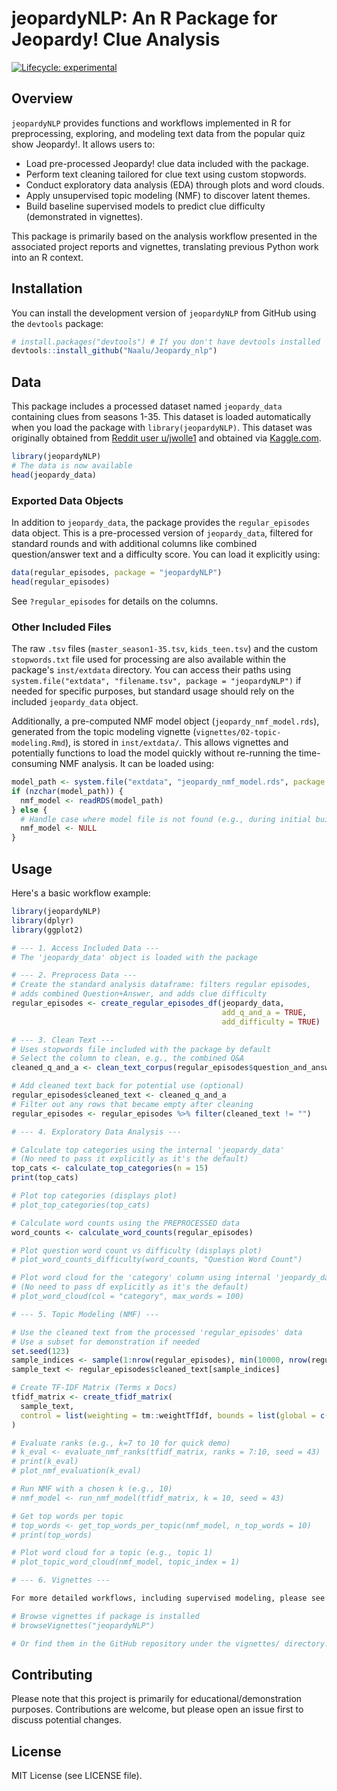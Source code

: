 # jeopardyNLP: An R Package for Jeopardy! Clue Analysis

[![Lifecycle: experimental](https://img.shields.io/badge/lifecycle-experimental-orange.svg)](https://lifecycle.r-lib.org/articles/stages.html#experimental)

## Overview

`jeopardyNLP` provides functions and workflows implemented in R for preprocessing, exploring, and modeling text data from the popular quiz show Jeopardy!. It allows users to:

* Load pre-processed Jeopardy! clue data included with the package.
* Perform text cleaning tailored for clue text using custom stopwords.
* Conduct exploratory data analysis (EDA) through plots and word clouds.
* Apply unsupervised topic modeling (NMF) to discover latent themes.
* Build baseline supervised models to predict clue difficulty (demonstrated in vignettes).

This package is primarily based on the analysis workflow presented in the associated project reports and vignettes, translating previous Python work into an R context.

## Installation

You can install the development version of `jeopardyNLP` from GitHub using the `devtools` package:

```R
# install.packages("devtools") # If you don't have devtools installed
devtools::install_github("Naalu/Jeopardy_nlp")
```

## Data

This package includes a processed dataset named `jeopardy_data` containing clues from seasons 1-35. This dataset is loaded automatically when you load the package with `library(jeopardyNLP)`. This dataset was originally obtained from [Reddit user u/jwolle1](https://www.reddit.com/r/datasets/comments/cj3ipd/jeopardy_dataset_with_349000_clues/) and obtained via [Kaggle.com](https://www.kaggle.com/datasets/prondeau/350000-jeopardy-questions?select=master_season1-35.tsv).

```R
library(jeopardyNLP)
# The data is now available
head(jeopardy_data)
```

### Exported Data Objects

In addition to `jeopardy_data`, the package provides the `regular_episodes` data object. This is a pre-processed version of `jeopardy_data`, filtered for standard rounds and with additional columns like combined question/answer text and a difficulty score. You can load it explicitly using:

```R
data(regular_episodes, package = "jeopardyNLP")
head(regular_episodes)
```

See `?regular_episodes` for details on the columns.

### Other Included Files

The raw `.tsv` files (`master_season1-35.tsv`, `kids_teen.tsv`) and the custom `stopwords.txt` file used for processing are also available within the package's `inst/extdata` directory. You can access their paths using `system.file("extdata", "filename.tsv", package = "jeopardyNLP")` if needed for specific purposes, but standard usage should rely on the included `jeopardy_data` object.

Additionally, a pre-computed NMF model object (`jeopardy_nmf_model.rds`), generated from the topic modeling vignette (`vignettes/02-topic-modeling.Rmd`), is stored in `inst/extdata/`. This allows vignettes and potentially functions to load the model quickly without re-running the time-consuming NMF analysis. It can be loaded using:

```R
model_path <- system.file("extdata", "jeopardy_nmf_model.rds", package = "jeopardyNLP")
if (nzchar(model_path)) {
  nmf_model <- readRDS(model_path)
} else {
  # Handle case where model file is not found (e.g., during initial build)
  nmf_model <- NULL 
}
```

## Usage

Here's a basic workflow example:

```R
library(jeopardyNLP)
library(dplyr)
library(ggplot2)

# --- 1. Access Included Data ---
# The 'jeopardy_data' object is loaded with the package

# --- 2. Preprocess Data --- 
# Create the standard analysis dataframe: filters regular episodes, 
# adds combined Question+Answer, and adds clue difficulty
regular_episodes <- create_regular_episodes_df(jeopardy_data, 
                                               add_q_and_a = TRUE, 
                                               add_difficulty = TRUE)

# --- 3. Clean Text --- 
# Uses stopwords file included with the package by default
# Select the column to clean, e.g., the combined Q&A
cleaned_q_and_a <- clean_text_corpus(regular_episodes$question_and_answer)

# Add cleaned text back for potential use (optional)
regular_episodes$cleaned_text <- cleaned_q_and_a
# Filter out any rows that became empty after cleaning
regular_episodes <- regular_episodes %>% filter(cleaned_text != "")

# --- 4. Exploratory Data Analysis --- 

# Calculate top categories using the internal 'jeopardy_data'
# (No need to pass it explicitly as it's the default)
top_cats <- calculate_top_categories(n = 15)
print(top_cats)

# Plot top categories (displays plot)
# plot_top_categories(top_cats)

# Calculate word counts using the PREPROCESSED data
word_counts <- calculate_word_counts(regular_episodes)

# Plot question word count vs difficulty (displays plot)
# plot_word_counts_difficulty(word_counts, "Question Word Count")

# Plot word cloud for the 'category' column using internal 'jeopardy_data'
# (No need to pass df explicitly as it's the default)
# plot_word_cloud(col = "category", max_words = 100)

# --- 5. Topic Modeling (NMF) --- 

# Use the cleaned text from the processed 'regular_episodes' data
# Use a subset for demonstration if needed
set.seed(123)
sample_indices <- sample(1:nrow(regular_episodes), min(10000, nrow(regular_episodes))) # Sample up to 10k docs
sample_text <- regular_episodes$cleaned_text[sample_indices]

# Create TF-IDF Matrix (Terms x Docs)
tfidf_matrix <- create_tfidf_matrix(
  sample_text, 
  control = list(weighting = tm::weightTfIdf, bounds = list(global = c(5, Inf)))
)

# Evaluate ranks (e.g., k=7 to 10 for quick demo)
# k_eval <- evaluate_nmf_ranks(tfidf_matrix, ranks = 7:10, seed = 43)
# print(k_eval)
# plot_nmf_evaluation(k_eval)

# Run NMF with a chosen k (e.g., 10)
# nmf_model <- run_nmf_model(tfidf_matrix, k = 10, seed = 43)

# Get top words per topic
# top_words <- get_top_words_per_topic(nmf_model, n_top_words = 10)
# print(top_words)

# Plot word cloud for a topic (e.g., topic 1)
# plot_topic_word_cloud(nmf_model, topic_index = 1)

# --- 6. Vignettes --- 

For more detailed workflows, including supervised modeling, please see the package vignettes:

# Browse vignettes if package is installed
# browseVignettes("jeopardyNLP") 

# Or find them in the GitHub repository under the vignettes/ directory.
```

## Contributing

Please note that this project is primarily for educational/demonstration purposes. Contributions are welcome, but please open an issue first to discuss potential changes.

## License

MIT License (see LICENSE file).
